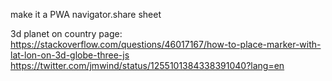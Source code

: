 make it a PWA
navigator.share sheet

3d planet on country page:
https://stackoverflow.com/questions/46017167/how-to-place-marker-with-lat-lon-on-3d-globe-three-js
https://twitter.com/jmwind/status/1255101384338391040?lang=en